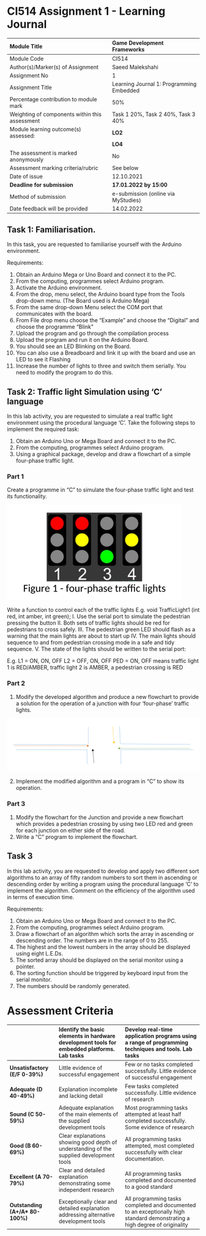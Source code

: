 
# CI514 Assignment 1 - Learning Journal

| Module Title                                   | Game Development Frameworks              |
| :--------------------------------------------- | :--------------------------------------- |
| Module Code                                    | CI514                                    |
| Author(s)/Marker(s) of Assignment              | Saeed Malekshahi                         |
| Assignment No                                  | 1                                        |
| Assignment Title                               | Learning Journal 1: Programming Embedded |
| Percentage contribution to module mark         | 50%                                      |
| Weighting of components within this assessment | Task 1 20%, Task 2 40%, Task 3 40%       |
| Module learning outcome(s) assessed:           | **LO2**                                  |
|                                                | **LO4**                                  |
| The assessment is marked anonymously           | No                                       |
| Assessment marking criteria/rubric             | See below                                |
| Date of issue                                  | 12.10.2021                               |
| **Deadline for submission**                    | **17.01.2022 by 15:00**                  |
| Method of submission                           | e-submission (online via MyStudies)      |
| Date feedback will be provided                 | 14.02.2022                               |


## Task 1: Familiarisation.
In this task, you are requested to familiarise yourself with the Arduino environment.

Requirements:

1. Obtain an Arduino Mega or Uno Board and connect it to the PC.
2. From the computing, programmes select Arduino program.
3. Activate the Arduino environment.
4. From the drop, menu select, the Arduino board type from the Tools drop-down menu. (The Board used is Arduino Mega)
5. From the same drop-down Menu select the COM port that communicates with the board.
6. From File drop menu choose the “Example” and choose the “Digital” and choose the programme “Blink”
7. Upload the program and go through the compilation process
8. Upload the program and run it on the Arduino Board.
9. You should see an LED Blinking on the Board.
10. You can also use a Breadboard and link it up with the board and use an LED to see it Flashing
11. Increase the number of lights to three and switch them serially. You need to modify the program to do this.

## Task 2: Traffic light Simulation using ‘C’ language

In this lab activity, you are requested to simulate a real traffic light environment using the procedural language ‘C’.
Take the following steps to implement the required task:

1. Obtain an Arduino Uno or Mega Board and connect it to the PC.
1. From the computing, programmes select Arduino program.
1. Using a graphical package, develop and draw a flowchart of a simple four-phase traffic light.

### Part 1

Create a programme in “C” to simulate the four-phase traffic light and test its functionality.

![](img/2021-11-09-10-18-11.png)

Write a function to control each of the traffic lights E.g. void TrafficLight1 (int red, int amber, int green);
I. Use the serial port to simulate the pedestrian pressing the button
II. Both sets of traffic lights should be red for pedestrians to cross safely.
III. The pedestrian green LED should flash as a warning that the main lights are about to start up
IV. The main lights should sequence to and from pedestrian crossing mode in a safe and tidy sequence.
V. The state of the lights should be written to the serial port:

E.g. L1 = ON, ON, OFF L2 = OFF, ON, OFF PED = ON, OFF means traffic light 1 is RED/AMBER, traffic light 2 is AMBER, a pedestrian crossing is RED

### Part 2

1. Modify the developed algorithm and produce a new flowchart to provide a solution for the operation of a junction with four ‘four-phase’ traffic lights.

![](img/2021-11-09-10-18-25.png)

2. Implement the modified algorithm and a program in “C” to show its operation.

### Part 3

1. Modify the flowchart for the Junction and provide a new flowchart which provides a pedestrian crossing by using two LED red and green for each junction on either side of the road.
2. Write a “C” program to implement the flowchart.

## Task 3

In this lab activity, you are requested to develop and apply two different sort algorithms to an array of fifty random numbers to sort them in ascending or descending order by writing a program using the procedural language ‘C’ to implement the algorithm. Comment on the efficiency of the algorithm used in terms of execution time.

Requirements:

1. Obtain an Arduino Uno or Mega Board and connect it to the PC.
2. From the computing, programmes select Arduino program.
3. Draw a flowchart of an algorithm which sorts the array in ascending or descending order. The numbers are in the range of 0 to 255.
4. The highest and the lowest numbers in the array should be displayed using eight L.E.Ds.
5. The sorted array should be displayed on the serial monitor using a pointer.
6. The sorting function should be triggered by keyboard input from the serial monitor.
7. The numbers should be randomly generated.

# Assessment Criteria

<!--Markdown will be the death of me.-->

|                                  | **Identify the basic elements in hardware development tools for embedded platforms. Lab tasks** | **Develop real-time application programs using a range of programming techniques and tools. Lab tasks**                     |
| :------------------------------- | :---------------------------------------------------------------------------------------------- | :-------------------------------------------------------------------------------------------------------------------------- |
| **Unsatisfactory (E/F 0-39%)**   | Little evidence of successful engagement                                                        | Few or no tasks completed successfully.  Little evidence of successful engagement                                           |
| **Adequate (D 40-49%)**          | Explanation incomplete and lacking detail                                                       | Few tasks completed successfully.  Little evidence of research                                                              |
| **Sound (C 50-59%)**             | Adequate explanation of the main elements of the supplied development tools                     | Most programming tasks attempted at least half completed successfully.  Some evidence of research                           |
| **Good (B 60-69%)**              | Clear explanations showing good depth of understanding of the supplied development tools        | All programming tasks attempted, most completed successfully with clear documentation.                                      |
| **Excellent (A 70-79%)**         | Clear and detailed explanation demonstrating some independent research                          | All programming tasks completed and documented to a good standard                                                           |
| **Outstanding (A+/A\* 80-100%)** | Exceptionally clear and detailed explanation addressing alternative development tools           | All programming tasks completed and documented to an exceptionally high standard demonstrating a high degree of originality |
